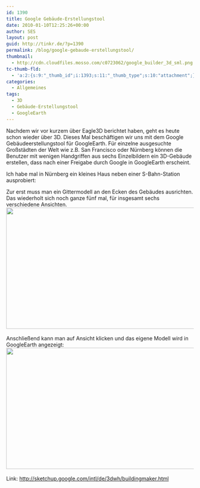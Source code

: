 ```yaml
---
id: 1390
title: Google Gebäude-Erstellungstool
date: 2010-01-10T12:25:26+00:00
author: SES
layout: post
guid: http://tinkr.de/?p=1390
permalink: /blog/google-gebaude-erstellungstool/
thumbnail:
  - http://cdn.cloudfiles.mosso.com/c0723062/google_builder_3d_sml.png
tc-thumb-fld:
  - 'a:2:{s:9:"_thumb_id";i:1393;s:11:"_thumb_type";s:10:"attachment";}'
categories:
  - Allgemeines
tags:
  - 3D
  - Gebäude-Erstellungstool
  - GoogleEarth
---
```

Nachdem wir vor kurzem über Eagle3D berichtet haben, geht es heute schon wieder über 3D.
Dieses Mal beschäftigen wir uns mit dem Google Gebäudeerstellungstool für GoogleEarth. Für einzelne ausgesuchte Großstädten der Welt wie z.B. San Francisco oder Nürnberg können die Benutzer mit wenigen Handgriffen aus sechs Einzelbildern ein 3D-Gebäude erstellen, dass nach einer Freigabe durch Google in GoogleEarth erscheint.

Ich habe mal in Nürnberg ein kleines Haus neben einer S-Bahn-Station ausprobiert:

Zur erst muss man ein Gittermodell an den Ecken des Gebäudes ausrichten. Das wiederholt sich noch ganze fünf mal, für insgesamt sechs verschiedene Ansichten.
<img loading="lazy" src="/assets/2010/01/google_builder_2d.png" alt="" title="Gitter auf 2D-Bild" width="606" height="326" class="alignnone size-full wp-image-1392" srcset="/assets/2010/01/google_builder_2d.png 606w, /assets/2010/01/google_builder_2d-300x161.png 300w" sizes="(max-width: 606px) 100vw, 606px" />

Anschließend kann man auf Ansicht klicken und das eigene Modell wird in GoogleEarth angezeigt:
<img loading="lazy" src="/assets/2010/01/google_builder_3d.png" alt="" title="3D Gebäude für GoogleEarth" width="606" height="326" class="alignnone size-full wp-image-1393" srcset="/assets/2010/01/google_builder_3d.png 606w, /assets/2010/01/google_builder_3d-300x161.png 300w" sizes="(max-width: 606px) 100vw, 606px" />

Link: <http://sketchup.google.com/intl/de/3dwh/buildingmaker.html>
